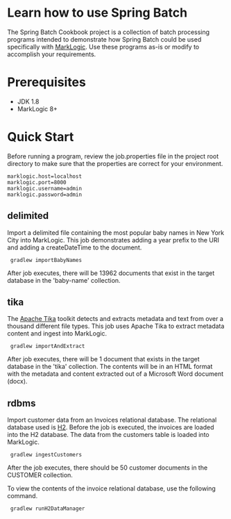 # Learn how to use Spring Batch 

The Spring Batch Cookbook project is a collection of batch processing programs intended to demonstrate how Spring Batch could be used specifically with [MarkLogic](www.marklogic.com).  Use these programs as-is or modify to accomplish your requirements.  

# Prerequisites

 * JDK 1.8
 * MarkLogic 8+
 
# Quick Start

Before running a program, review the job.properties file in the project root directory to make sure that the properties are correct for your environment.   

    marklogic.host=localhost
    marklogic.port=8000
    marklogic.username=admin
    marklogic.password=admin

## delimited 

Import a delimited file containing the most popular baby names in New York City into MarkLogic.  This job demonstrates adding a year prefix to the URI and adding a createDateTime to the document.  

     gradlew importBabyNames

After job executes, there will be 13962 documents that exist in the target database in the 'baby-name' collection.

## tika 

The [Apache Tika](https://tika.apache.org/) toolkit detects and extracts metadata and text from over a thousand different file types.  This job uses Apache Tika to extract metadata content and ingest into MarkLogic.

     gradlew importAndExtract

After job executes, there will be 1 document that exists in the target database in the 'tika' collection.  The contents will be in an HTML format with the metadata and content extracted out of a Microsoft Word document (docx).  

## rdbms 

Import customer data from an Invoices relational database.  The relational database used is [H2](http://www.h2database.com/html/main.html).  Before the job is executed, the invoices are loaded into the H2 database. The data from the customers table is loaded into MarkLogic.   

     gradlew ingestCustomers

After the job executes, there should be 50 customer documents in the CUSTOMER collection.  

To view the contents of the invoice relational database, use the following command. 

     gradlew runH2DataManager
